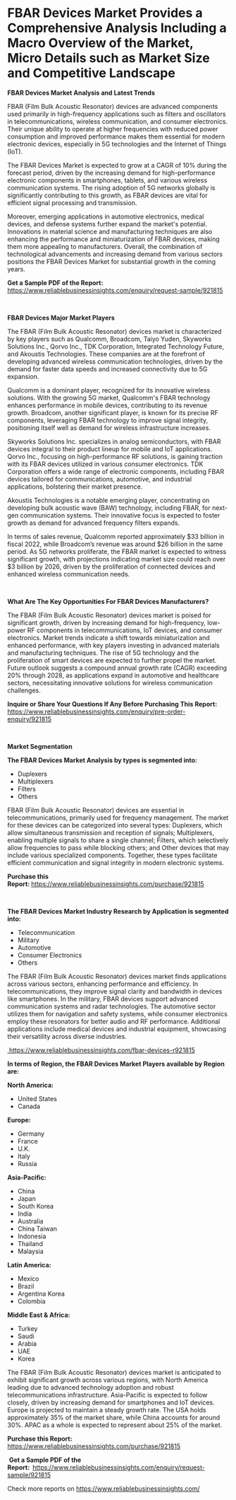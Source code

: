 <p><h1>FBAR Devices Market Provides a Comprehensive Analysis Including a Macro Overview of the Market, Micro Details such as Market Size and Competitive Landscape</h1></p><p><strong>FBAR Devices Market Analysis and Latest Trends</strong></p>
<p><p>FBAR (Film Bulk Acoustic Resonator) devices are advanced components used primarily in high-frequency applications such as filters and oscillators in telecommunications, wireless communication, and consumer electronics. Their unique ability to operate at higher frequencies with reduced power consumption and improved performance makes them essential for modern electronic devices, especially in 5G technologies and the Internet of Things (IoT).</p><p>The FBAR Devices Market is expected to grow at a CAGR of 10% during the forecast period, driven by the increasing demand for high-performance electronic components in smartphones, tablets, and various wireless communication systems. The rising adoption of 5G networks globally is significantly contributing to this growth, as FBAR devices are vital for efficient signal processing and transmission.</p><p>Moreover, emerging applications in automotive electronics, medical devices, and defense systems further expand the market's potential. Innovations in material science and manufacturing techniques are also enhancing the performance and miniaturization of FBAR devices, making them more appealing to manufacturers. Overall, the combination of technological advancements and increasing demand from various sectors positions the FBAR Devices Market for substantial growth in the coming years.</p></p>
<p><strong>Get a Sample PDF of the Report:&nbsp;</strong> <a href="https://www.reliablebusinessinsights.com/enquiry/request-sample/921815?utm_campaign=2247&utm_medium=2&utm_source=Github&utm_content=ia&utm_term=06042025&utm_id=fbar-devices">https://www.reliablebusinessinsights.com/enquiry/request-sample/921815</a></p>
<p>&nbsp;</p>
<p><strong>FBAR Devices Major Market Players</strong></p>
<p><p>The FBAR (Film Bulk Acoustic Resonator) devices market is characterized by key players such as Qualcomm, Broadcom, Taiyo Yuden, Skyworks Solutions Inc., Qorvo Inc., TDK Corporation, Integrated Technology Future, and Akoustis Technologies. These companies are at the forefront of developing advanced wireless communication technologies, driven by the demand for faster data speeds and increased connectivity due to 5G expansion.</p><p>Qualcomm is a dominant player, recognized for its innovative wireless solutions. With the growing 5G market, Qualcomm's FBAR technology enhances performance in mobile devices, contributing to its revenue growth. Broadcom, another significant player, is known for its precise RF components, leveraging FBAR technology to improve signal integrity, positioning itself well as demand for wireless infrastructure increases.</p><p>Skyworks Solutions Inc. specializes in analog semiconductors, with FBAR devices integral to their product lineup for mobile and IoT applications. Qorvo Inc., focusing on high-performance RF solutions, is gaining traction with its FBAR devices utilized in various consumer electronics. TDK Corporation offers a wide range of electronic components, including FBAR devices tailored for communications, automotive, and industrial applications, bolstering their market presence.</p><p>Akoustis Technologies is a notable emerging player, concentrating on developing bulk acoustic wave (BAW) technology, including FBAR, for next-gen communication systems. Their innovative focus is expected to foster growth as demand for advanced frequency filters expands.</p><p>In terms of sales revenue, Qualcomm reported approximately $33 billion in fiscal 2022, while Broadcom’s revenue was around $26 billion in the same period. As 5G networks proliferate, the FBAR market is expected to witness significant growth, with projections indicating market size could reach over $3 billion by 2026, driven by the proliferation of connected devices and enhanced wireless communication needs.</p></p>
<p>&nbsp;</p>
<p><strong>What Are The Key Opportunities For FBAR Devices Manufacturers?</strong></p>
<p><p>The FBAR (Film Bulk Acoustic Resonator) devices market is poised for significant growth, driven by increasing demand for high-frequency, low-power RF components in telecommunications, IoT devices, and consumer electronics. Market trends indicate a shift towards miniaturization and enhanced performance, with key players investing in advanced materials and manufacturing techniques. The rise of 5G technology and the proliferation of smart devices are expected to further propel the market. Future outlook suggests a compound annual growth rate (CAGR) exceeding 20% through 2028, as applications expand in automotive and healthcare sectors, necessitating innovative solutions for wireless communication challenges.</p></p>
<p><strong>Inquire or Share Your Questions If Any Before Purchasing This Report:</strong> <a href="https://www.reliablebusinessinsights.com/enquiry/pre-order-enquiry/921815?utm_campaign=2247&utm_medium=2&utm_source=Github&utm_content=ia&utm_term=06042025&utm_id=fbar-devices">https://www.reliablebusinessinsights.com/enquiry/pre-order-enquiry/921815</a></p>
<p>&nbsp;</p>
<p><strong>Market Segmentation</strong></p>
<p><strong>The FBAR Devices Market Analysis by types is segmented into:</strong></p>
<p><ul><li>Duplexers</li><li>Multiplexers</li><li>Filters</li><li>Others</li></ul></p>
<p><p>FBAR (Film Bulk Acoustic Resonator) devices are essential in telecommunications, primarily used for frequency management. The market for these devices can be categorized into several types: Duplexers, which allow simultaneous transmission and reception of signals; Multiplexers, enabling multiple signals to share a single channel; Filters, which selectively allow frequencies to pass while blocking others; and Other devices that may include various specialized components. Together, these types facilitate efficient communication and signal integrity in modern electronic systems.</p></p>
<p><strong>Purchase this Report:&nbsp;</strong><a href="https://www.reliablebusinessinsights.com/purchase/921815?utm_campaign=2247&utm_medium=2&utm_source=Github&utm_content=ia&utm_term=06042025&utm_id=fbar-devices">https://www.reliablebusinessinsights.com/purchase/921815</a></p>
<p>&nbsp;</p>
<p><strong>The FBAR Devices Market Industry Research by Application is segmented into:</strong></p>
<p><ul><li>Telecommunication</li><li>Military</li><li>Automotive</li><li>Consumer Electronics</li><li>Others</li></ul></p>
<p><p>The FBAR (Film Bulk Acoustic Resonator) devices market finds applications across various sectors, enhancing performance and efficiency. In telecommunications, they improve signal clarity and bandwidth in devices like smartphones. In the military, FBAR devices support advanced communication systems and radar technologies. The automotive sector utilizes them for navigation and safety systems, while consumer electronics employ these resonators for better audio and RF performance. Additional applications include medical devices and industrial equipment, showcasing their versatility across diverse industries.</p></p>
<p><a href="https://www.reliablebusinessinsights.com/fbar-devices-r921815?utm_campaign=2247&utm_medium=2&utm_source=Github&utm_content=ia&utm_term=06042025&utm_id=fbar-devices">&nbsp;https://www.reliablebusinessinsights.com/fbar-devices-r921815</a></p>
<p><strong>In terms of Region, the FBAR Devices Market Players available by Region are:</strong></p>
<p>
    <p> <strong> North America: </strong>
        <ul>
            <li>United States</li>
            <li>Canada</li>
        </ul>
        </p> 
    <p> <strong> Europe: </strong>
        <ul>
            <li>Germany</li>
            <li>France</li>
            <li>U.K.</li>
            <li>Italy</li>
            <li>Russia</li>
        </ul>
        </p> 
    <p> <strong> Asia-Pacific: </strong>
        <ul>
            <li>China</li>
            <li>Japan</li>
            <li>South Korea</li>
            <li>India</li>
            <li>Australia</li>
            <li>China Taiwan</li>
            <li>Indonesia</li>
            <li>Thailand</li>
            <li>Malaysia</li>
        </ul>
        </p> 
    <p> <strong> Latin America: </strong>
        <ul>
            <li>Mexico</li>
            <li>Brazil</li>
            <li>Argentina Korea</li>
            <li>Colombia</li>
        </ul>
        </p> 
    <p> <strong> Middle East & Africa: </strong>
        <ul>
            <li>Turkey</li>
            <li>Saudi</li>
            <li>Arabia</li>
            <li>UAE</li>
            <li>Korea</li>
        </ul>
    </p>
    </p>
<p><p>The FBAR (Film Bulk Acoustic Resonator) devices market is anticipated to exhibit significant growth across various regions, with North America leading due to advanced technology adoption and robust telecommunications infrastructure. Asia-Pacific is expected to follow closely, driven by increasing demand for smartphones and IoT devices. Europe is projected to maintain a steady growth rate. The USA holds approximately 35% of the market share, while China accounts for around 30%. APAC as a whole is expected to represent about 25% of the market.</p></p>
<p><strong>Purchase this Report: </strong><a href="https://www.reliablebusinessinsights.com/purchase/921815?utm_campaign=2247&utm_medium=2&utm_source=Github&utm_content=ia&utm_term=06042025&utm_id=fbar-devices">https://www.reliablebusinessinsights.com/purchase/921815</a></p>
<p>&nbsp;<strong>Get a Sample PDF of the Report:&nbsp;&nbsp;</strong><a href="https://www.reliablebusinessinsights.com/enquiry/request-sample/921815?utm_campaign=2247&utm_medium=2&utm_source=Github&utm_content=ia&utm_term=06042025&utm_id=fbar-devices">https://www.reliablebusinessinsights.com/enquiry/request-sample/921815</a></p>
<p><strong></strong></p>
<p>Check more reports on <a href="https://www.reliablebusinessinsights.com/?utm_campaign=2247&utm_medium=2&utm_source=Github&utm_content=ia&utm_term=06042025&utm_id=fbar-devices">https://www.reliablebusinessinsights.com/</a></p>